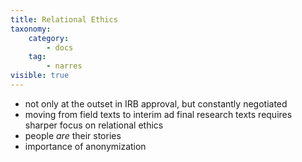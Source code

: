 ```yaml
---
title: Relational Ethics
taxonomy:
    category:
        - docs
    tag:
        - narres
visible: true
---
```

- not only at the outset in IRB approval, but  constantly negotiated
- moving from field texts to interim ad final research texts requires sharper focus on relational ethics
- people *are* their stories
- importance of anonymization
